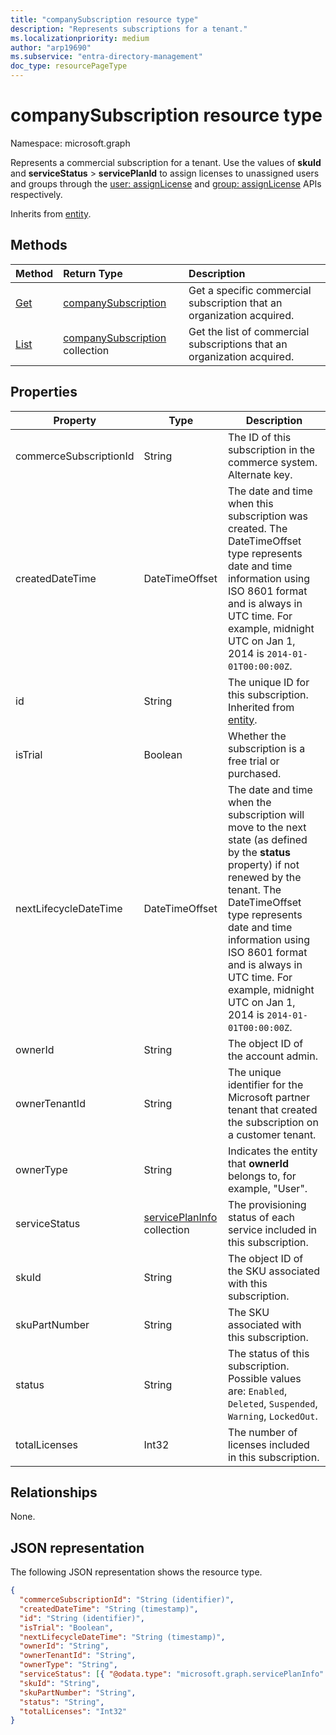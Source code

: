 ```yaml
---
title: "companySubscription resource type"
description: "Represents subscriptions for a tenant."
ms.localizationpriority: medium
author: "arp19690"
ms.subservice: "entra-directory-management"
doc_type: resourcePageType
---
```


# companySubscription resource type

Namespace: microsoft.graph

Represents a commercial subscription for a tenant. Use the values of **skuId** and **serviceStatus** > **servicePlanId** to assign licenses to unassigned users and groups through the [user: assignLicense](../api/user-assignlicense.md) and [group: assignLicense](../api/group-assignlicense.md) APIs respectively.

Inherits from [entity](entity.md).

## Methods

| Method                                         | Return Type                                              | Description                                                                 |
| :--------------------------------------------- | :------------------------------------------------------- | :-------------------------------------------------------------------------- |
| [Get](../api/companysubscription-get.md)       | [companySubscription](companysubscription.md)            | Get a specific commercial subscription that an organization acquired.   |
| [List](../api/directory-list-subscriptions.md) | [companySubscription](companysubscription.md) collection | Get the list of commercial subscriptions that an organization acquired. |

## Properties

| Property               | Type                                             | Description                                                                                                                                                                                                                                                                                                                 |
| ---------------------- | ------------------------------------------------ | --------------------------------------------------------------------------------------------------------------------------------------------------------------------------------------------------------------------------------------------------------------------------------------------------------------------------- |
| commerceSubscriptionId | String                                           | The ID of this subscription in the commerce system. Alternate key.                                                                                                                                                                                                                                                          |
| createdDateTime        | DateTimeOffset                                   | The date and time when this subscription was created. The DateTimeOffset type represents date and time information using ISO 8601 format and is always in UTC time. For example, midnight UTC on Jan 1, 2014 is `2014-01-01T00:00:00Z`.                                                                                     |
| id                     | String                                           | The unique ID for this subscription. Inherited from [entity](entity.md).                                                                                                                                                                                                                                                    |
| isTrial                | Boolean                                          | Whether the subscription is a free trial or purchased.                                                                                                                                                                                                                                                                      |
| nextLifecycleDateTime  | DateTimeOffset                                   | The date and time when the subscription will move to the next state (as defined by the **status** property) if not renewed by the tenant. The DateTimeOffset type represents date and time information using ISO 8601 format and is always in UTC time. For example, midnight UTC on Jan 1, 2014 is `2014-01-01T00:00:00Z`. |
| ownerId                | String                                           | The object ID of the account admin.                                                                                                                                                                                                                                                                                         |
| ownerTenantId          | String                                           | The unique identifier for the Microsoft partner tenant that created the subscription on a customer tenant.                                                                                                                                                                                                                  |
| ownerType              | String                                           | Indicates the entity that **ownerId** belongs to, for example, "User".                                                                                                                                                                                                                                                      |
| serviceStatus          | [servicePlanInfo](serviceplaninfo.md) collection | The provisioning status of each service included in this subscription.                                                                                                                                                                                                                                               |
| skuId                  | String                                           | The object ID of the SKU associated with this subscription.                                                                                                                                                                                                                                                                 |
| skuPartNumber          | String                                           | The SKU associated with this subscription.                                                                                                                                                                                                                                                                                  |
| status                 | String                                           | The status of this subscription. Possible values are: `Enabled`, `Deleted`, `Suspended`, `Warning`, `LockedOut`.                                                                                                                                                                                                            |
| totalLicenses          | Int32                                            | The number of licenses included in this subscription.                                                                                                                                                                                                                                                                          |

## Relationships

None.

## JSON representation

The following JSON representation shows the resource type.

<!-- {
  "blockType": "resource",
  "optionalProperties": [
  ],
  "keyProperty": "id",
  "@odata.type": "microsoft.graph.companySubscription"
}-->

```json
{
  "commerceSubscriptionId": "String (identifier)",
  "createdDateTime": "String (timestamp)",
  "id": "String (identifier)",
  "isTrial": "Boolean",
  "nextLifecycleDateTime": "String (timestamp)",
  "ownerId": "String",
  "ownerTenantId": "String",
  "ownerType": "String",
  "serviceStatus": [{ "@odata.type": "microsoft.graph.servicePlanInfo" }],
  "skuId": "String",
  "skuPartNumber": "String",
  "status": "String",
  "totalLicenses": "Int32"
}
```
